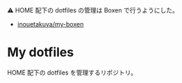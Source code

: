 :warning: HOME 配下の dotfiles の管理は Boxen で行うようにした。

- [inouetakuya/my-boxen](https://github.com/inouetakuya/my-boxen)

# My dotfiles

HOME 配下の dotfiles を管理するリポジトリ。
